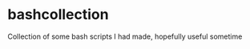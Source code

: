 bashcollection
==============

Collection of some bash scripts I had made, hopefully useful sometime
